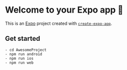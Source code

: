 # Welcome to your Expo app 👋

This is an [Expo](https://expo.dev) project created with [`create-expo-app`](https://www.npmjs.com/package/create-expo-app).

## Get started

```
- cd AwesomeProject
- npm run android
- npm run ios
- npm run web
```
